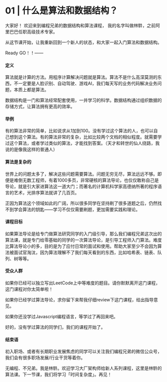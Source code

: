 # 01 \| 什么是算法和数据结构？

大家好！ 欢迎来到编程兄弟的数据结构和算法课程， 我的名字叫做林䭽，之前阿里巴巴任职高级技术专家。

从这节课开始，让我重新回到一个新人的状态，和大家一起入门算法和数据结构。

Ready GO！！——

#### 定义

算法就是计算的方法。用程序计算解决问题就是算法。算法不是什么高深莫测的东西，不一定要是人脸识别、自动驾驶、游戏AI，我们每天写的业务代码解决业务问题，本质上都是算法。

数据结构是一门和算法经常配套使用，一并学习的科学。数据结构通过组织数据的存储方式，让算法拥有更高的效率。

#### 举例

有的算法非常的简单，比如说求从1加到100。没有学过这个算法的人，也可以自己想到这个算法。有的算法非常的复杂，比如比较两个文档的相似程度。就需要学过这个算法，或者学过类似的算法，才能找到答案。（天才和转世的仙人绕路，我说的是像我这样的普通人）

#### 算法是复杂的

世界上的问题太多了，解决这些问题需要算法。问题无穷无尽，算法远远不够。即便是难倒无数工程师，有着1000多页，非常硬核的算法导论，也仅仅敢称自己是导论，就是引大家进算法这一道大门；而著名的计算机科学家高德纳所著的程序语言的艺术，光排序算法就讲了几百页。

正因为算法这个领域如此的广阔，所以很多同学在坚持刷了很多道题之后，仍然找不到学会算法的钥匙——学习不仅仅需要刷题，更加需要实践和理论。

#### 课程目标

如果算法导论是给专门做算法研究同学的入门级引导，那么我们编程兄弟这次出的算法课，就是专门给零基础的同学的一次算法导论，是引导工程师入门算法。难度比算法导论小的多，目的是为了应付日常的面试和使用。帮助大家至少不会因为算法被面试官淘汰，因为算法理解不了我们每天看到的东西，比如哈希表、链表、队列、树等等。

#### 受众人群

如果你已经可以独立写出LeetCode上中等难度的题目。请你默默离开这门课程，这门课程对你太简单啦！

如果你已经学过算法导论，求你留下来帮我仔细review下这门课程，给出指导意见。

如果你还没学过Javascript编程语言，等学过了再回来吧。

好的，没有学过算法的同学们，我们的课程开始了。

#### 结束语

初入职场、或者有长期职业发展焦虑的同学可以关注我们编程兄弟的微信公众号，我们会有很多职场发展/行业干货等着你。

无编程、不兄弟。我是林䭽。欢迎学习大厂架构师给新人系列课程，这里是林䭽的算法课。下一节课，我们将学习「时间复杂度」。再见！

